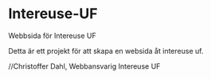 # Intereuse-UF
Webbsida för Intereuse UF

Detta är ett projekt för att skapa en websida åt intereuse uf.

//Christoffer Dahl, Webbansvarig Intereuse UF
